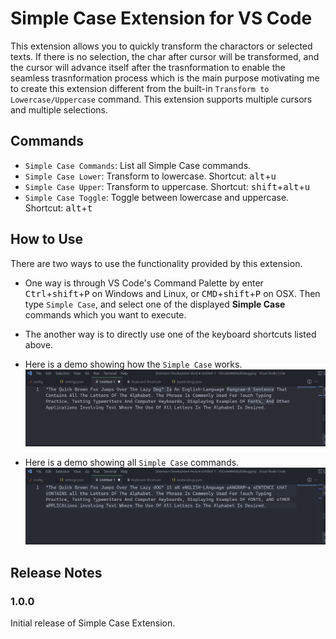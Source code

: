 # Simple Case Extension for VS Code

This extension allows you to quickly transform the charactors or selected texts. If there is no selection, the char after cursor will  be transformed, and the cursor will advance itself after the trasnformation to enable the seamless trasnformation process which is the main purpose motivating me to create this extension different from the built-in `Transform to Lowercase/Uppercase` command. This extension supports multiple cursors and multiple selections.

## Commands
- `Simple Case Commands`: List all Simple Case commands.
- `Simple Case Lower`: Transform to lowercase. Shortcut: <kbd>alt</kbd>+<kbd>u</kbd>
- `Simple Case Upper`: Transform to uppercase. Shortcut: <kbd>shift</kbd>+<kbd>alt</kbd>+<kbd>u</kbd>
- `Simple Case Toggle`: Toggle between lowercase and uppercase. Shortcut: <kbd>alt</kbd>+<kbd>t</kbd>

## How to Use
There are two ways to use the functionality provided by this extension.
- One way is through VS Code's Command Palette by enter <kbd>Ctrl</kbd>+<kbd>shift</kbd>+<kbd>P</kbd> on Windows and Linux, or  <kbd>CMD</kbd>+<kbd>shift</kbd>+<kbd>P</kbd> on OSX. Then type `Simple Case`, and select one of the displayed **Simple Case** commands which you want to execute.
- The another way is to directly use one of the keyboard shortcuts listed above.

- Here is a demo showing how the `Simple Case` works.
![Simple Case](images/SimpleCaseDemo.gif)

- Here is a demo showing all `Simple Case` commands.
![Simple Case Toggle](images/SimpleCaseListCommandsDemo.gif)

## Release Notes

### 1.0.0

Initial release of Simple Case Extension.
